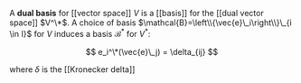 A **dual basis** for [[vector space]] $V$ is a [[basis]] for the [[dual vector space]] $V^\*$.  A choice of basis $\mathcal{B}=\left\\{\vec{e}\_i\right\\}\_{i \in I}$ for $V$ induces a basis $\mathcal{B}^*$ for $V^*$:

$$
e_i^\*(\vec{e}\_j) = \delta_{ij}
$$

where $\delta$ is the [[Kronecker delta]]